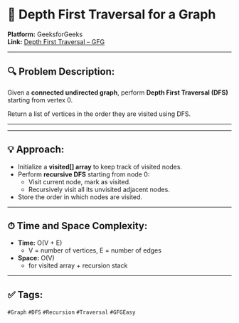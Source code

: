 # 🧭 Depth First Traversal for a Graph

**Platform:** GeeksforGeeks  
**Link:** [Depth First Traversal – GFG](https://www.geeksforgeeks.org/problems/depth-first-traversal-for-a-graph/1)

---

## 🔍 Problem Description:

Given a **connected undirected graph**, perform **Depth First Traversal (DFS)** starting from vertex 0.

Return a list of vertices in the order they are visited using DFS.

---


---

## 💡 Approach:

- Initialize a **visited[] array** to keep track of visited nodes.
- Perform **recursive DFS** starting from node 0:
  - Visit current node, mark as visited.
  - Recursively visit all its unvisited adjacent nodes.
- Store the order in which nodes are visited.

---

## ⏱ Time and Space Complexity:

- **Time:** O(V + E)  
  - V = number of vertices, E = number of edges
- **Space:** O(V)  
  - for visited array + recursion stack

---

## ✅ Tags:

`#Graph` `#DFS` `#Recursion` `#Traversal` `#GFGEasy`

